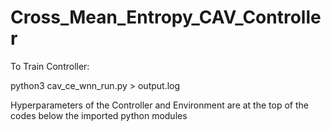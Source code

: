 # Cross_Mean_Entropy_CAV_Controller

To Train Controller:

python3 cav_ce_wnn_run.py > output.log

Hyperparameters of the Controller and Environment are at the top of the codes below the imported python modules